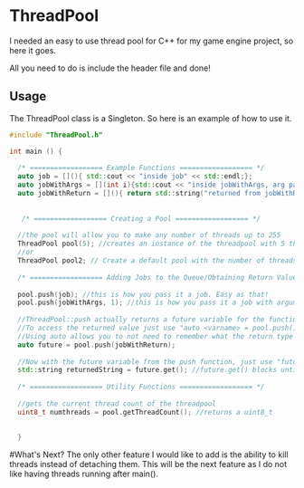 # ThreadPool
I needed an easy to use thread pool for C++ for my game engine project, so here it goes.

All you need to do is include the header file and done!
## Usage
The ThreadPool class is a Singleton. So here is an example of how to use it.


```c++
#include "ThreadPool.h"

int main () {
  
  /* ================== Example Functions ================== */
  auto job = [](){ std::cout << "inside job" << std::endl;};
  auto jobWithArgs = [](int i){std::cout << "inside jobWithArgs, arg passed in is: " << std::endl;};
  auto jobWithReturn = [](){ return std::string("returned from jobWithReturn");};
  
  
   /* ================== Creating a Pool ================== */
   
  //the pool will allow you to make any number of threads up to 255
  ThreadPool pool(5); //creates an instance of the threadpool with 5 threads
  //or
  ThreadPool pool2; // Create a default pool with the number of threads on your cpu
  
  /* ================== Adding Jobs to the Queue/Obtaining Return Values ================== */
  
  pool.push(job); //this is how you pass it a job. Easy as that!
  pool.push(jobWithArgs, 1); //this is how you pass it a job with arguments. Easy!
  
  //ThreadPool::push actually returns a future variable for the functions return type that you gave it.
  //To access the returned value just use "auto <varname> = pool.push()" or "future<type> <varname> = pool.push()".
  //Using auto allows you to not need to remember what the return type of the function is.
  auto future = pool.push(jobWithReturn); 
  
  //Now with the future variable from the push function, just use "future.get()" to access the data!
  std::string returnedString = future.get(); //future.get() blocks until the value is ready to be obtained
  
  /* ================== Utility Functions ================== */
  
  //gets the current thread count of the threadpool
  uint8_t numthreads = pool.getThreadCount(); //returns a uint8_t
 
  
  }
```

#What's Next?
The only other feature I would like to add is the ability to kill threads instead of detaching them. This will be the next feature as I do not like having threads running after main().
